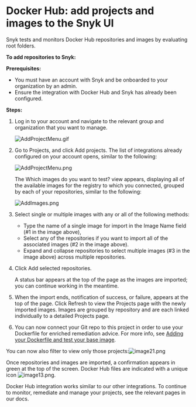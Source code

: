 # Docker Hub: add projects and images to the Snyk UI

Snyk tests and monitors Docker Hub repositories and images by evaluating root folders.

**To add repositories to Snyk:**

**Prerequisites:**

* You must have an account with Snyk and be onboarded to your organization by an admin.
* Ensure the integration with Docker Hub and Snyk has already been configured.

**Steps:**

1. Log in to your account and navigate to the relevant group and organization that you want to manage.

   ![AddProjectMenu.gif](https://support.snyk.io/hc/article_attachments/360007147238/uuid-da316a4a-c823-cf03-f37f-5305446dc970-en.gif)

2. Go to Projects, and click Add projects. The list of integrations already configured on your account opens, similar to the following:

   ![AddProjectMenu.png](https://support.snyk.io/hc/article_attachments/360007065917/uuid-dd01aab7-482f-0fc2-01de-c2427a14a0e0-en.png)

   The Which images do you want to test? view appears, displaying all of the available images for the registry to which you connected, grouped by each of your repositories, similar to the following:

   ![AddImages.png](https://support.snyk.io/hc/article_attachments/360007065937/uuid-bd9cf629-f5fb-b28b-1fc1-40df2367a7f9-en.png)

3. Select single or multiple images with any or all of the following methods:
   * Type the name of a single image for import in the Image Name field \(\#1 in the image above\),
   * Select any of the repositories if you want to import all of the associated images \(\#2 in the image above\).
   * Expand and collapse repositories to select multiple images \(\#3 in the image above\) across multiple repositories.
4. Click Add selected repositories.

   A status bar appears at the top of the page as the images are imported; you can continue working in the meantime.

5. When the import ends, notification of success, or failure, appears at the top of the page. Click Refresh to view the Projects page with the newly imported images. Images are grouped by repository and are each linked individually to a detailed Projects page.
6. You can now connect your Git repo to this project in order to use your Dockerfile for enriched remediation advice. For more info, see [Adding your Dockerfile and test your base image](https://support.snyk.io/hc/articles/360003916218#UUID-9ab347a6-8af0-ef6c-5ebd-cec21fbfab29).

You can now also filter to view only those projects:![image21.png](https://support.snyk.io/hc/article_attachments/360007147258/uuid-ce306bb8-1d6d-c895-bdb5-3a7cd551977b-en.png)

Once repositories and images are imported, a confirmation appears in green at the top of the screen. Docker Hub files are indicated with a unique icon ![image13.png](https://support.snyk.io/hc/article_attachments/360007147278/uuid-dde0b6df-e45a-b01f-827f-79c1b8a7524b-en.png).

Docker Hub integration works similar to our other integrations. To continue to monitor, remediate and manage your projects, see the relevant pages in our docs.


